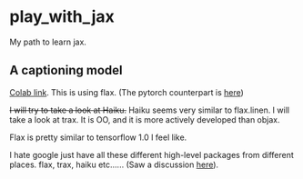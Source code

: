 # play_with_jax
My path to learn jax.

## A captioning model
[Colab link](https://colab.research.google.com/drive/1o7NvUogX9RYuAbSumQj6-_gg4rfjKCHB?usp=sharing). This is using flax. (The pytorch counterpart is [here](https://colab.research.google.com/drive/19FPeRi5DjNbqY8dtvo0gHS0K_pEnT2CW?usp=sharing))

<del>I will try to take a look at Haiku.</del> Haiku seems very similar to flax.linen. I will take a look at trax. It is OO, and it is more actively developed than objax.

Flax is pretty similar to tensorflow 1.0 I feel like.

I hate google just have all these different high-level packages from different places. flax, trax, haiku etc...... (Saw a discussion [here](https://twitter.com/MilesCranmer/status/1300394832515432449)).

